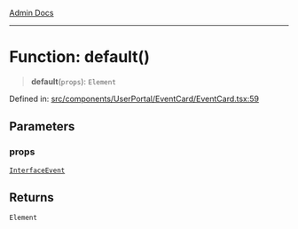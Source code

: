 [Admin Docs](/)

***

# Function: default()

> **default**(`props`): `Element`

Defined in: [src/components/UserPortal/EventCard/EventCard.tsx:59](https://github.com/PalisadoesFoundation/talawa-admin/blob/main/src/components/UserPortal/EventCard/EventCard.tsx#L59)

## Parameters

### props

[`InterfaceEvent`](../../../../../types/Event/interface/interfaces/InterfaceEvent.md)

## Returns

`Element`
